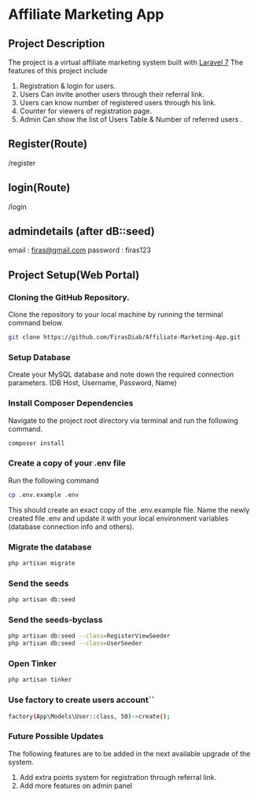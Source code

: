 # Affiliate Marketing App


## Project Description

The project is a virtual affiliate marketing system built with [Laravel 7](https://laravel.com) The features of this project include

1. Registration & login for users.
2. Users Can invite another users through their referral link.
3. Users can know number of registered users through his link.
4. Counter for viewers of registration page.
5. Admin Can show the list of Users Table & Number of referred users .

## Register(Route)

/register

## login(Route)

/login

## admindetails (after dB::seed)

email : firas@gmail.com
password : firas123


## Project Setup(Web Portal)

### Cloning the GitHub Repository.

Clone the repository to your local machine by running the terminal command below.

```bash
git clone https://github.com/FirasDiab/Affiliate-Marketing-App.git
```

### Setup Database

Create your MySQL database and note down the required connection parameters. (DB Host, Username, Password, Name)

### Install Composer Dependencies

Navigate to the project root directory via terminal and run the following command.

```bash
composer install
```

### Create a copy of your .env file

Run the following command

```bash
cp .env.example .env
```

This should create an exact copy of the .env.example file. Name the newly created file .env and update it with your local environment variables (database connection info and others).

### Migrate the database

```bash
php artisan migrate
```

### Send the seeds

```bash
php artisan db:seed
```

### Send the seeds-byclass

```bash
php artisan db:seed --class=RegisterViewSeeder
php artisan db:seed --class=UserSeeder

```
### Open Tinker

```bash
php artisan tinker

```

### Use factory to create users account``

```bash
factory(App\Models\User::class, 50)->create();

```

### Future Possible Updates

The following features are to be added in the next available upgrade of the system.

1. Add extra points system for registration through referral link.
2. Add more features on admin panel
